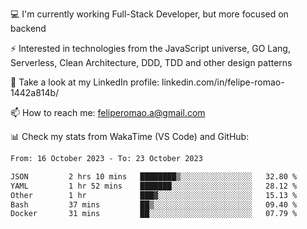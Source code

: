💻 I'm currently working Full-Stack Developer, but more focused on backend

⚡ Interested in technologies from the JavaScript universe, GO Lang, Serverless, Clean Architecture, DDD, TDD and other design patterns

👥 Take a look at my LinkedIn profile: linkedin.com/in/felipe-romao-1442a814b/

📫 How to reach me: feliperomao.a@gmail.com

📊 Check my stats from WakaTime (VS Code) and GitHub:

<!--START_SECTION:waka-->

```txt
From: 16 October 2023 - To: 23 October 2023

JSON         2 hrs 10 mins   ████████▒░░░░░░░░░░░░░░░░   32.80 %
YAML         1 hr 52 mins    ███████░░░░░░░░░░░░░░░░░░   28.12 %
Other        1 hr            ███▓░░░░░░░░░░░░░░░░░░░░░   15.13 %
Bash         37 mins         ██▒░░░░░░░░░░░░░░░░░░░░░░   09.40 %
Docker       31 mins         ██░░░░░░░░░░░░░░░░░░░░░░░   07.79 %
```

<!--END_SECTION:waka-->
